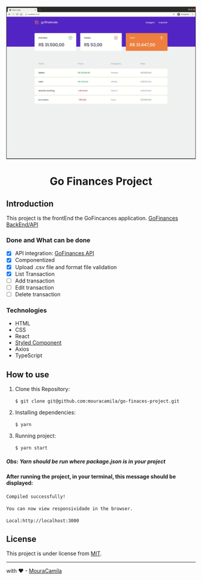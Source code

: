 ![github-explorer](https://raw.githubusercontent.com/mouracamila/go-finaces-project/master/public/GoFinances.gif)

<h1 align="center">
Go Finances Project
</h1>

## Introduction

This project is the frontEnd the GoFincances application. [GoFinances BackEnd/API](https://github.com/mouracamila/database-upload-concepts)

### Done and What can be done

- [x] API integration: [GoFinances API](https://github.com/mouracamila/database-upload-concepts)
- [x] Componentized
- [x] Upload .csv file and format file validation
- [x] List Transaction
- [ ] Add transaction
- [ ] Edit transaction
- [ ] Delete transaction

### Technologies

- HTML
- CSS
- React
- [Styled Component](https://styled-components.com/)
- Axios
- TypeScript

## How to use

1. Clone this Repository:

   `$ git clone git@github.com:mouracamila/go-finaces-project.git`

2. Installing dependencies:

   `$ yarn`

3. Running project:

   `$ yarn start`

##### Obs: **Yarn** should be run where **package.json** is in your project

#### After running the project, in your terminal, this message should be displayed:

    Compiled successfully!

    You can now view responsividade in the browser.

    Local:http://localhost:3000

## License

This project is under license from [MIT](https://en.wikipedia.org/wiki/MIT_License).

---

with ❤ - [MouraCamila](https://github.com/mouracamila)

